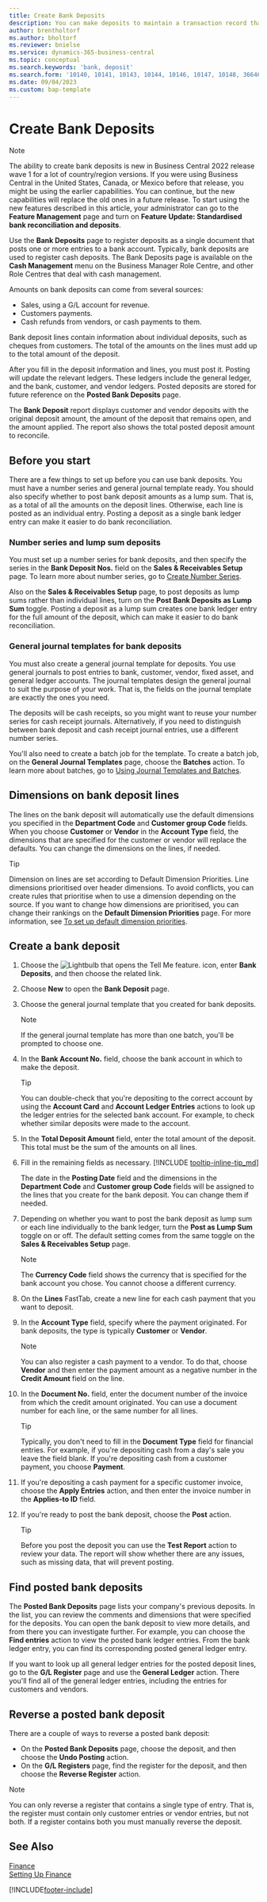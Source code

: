 ```yaml
---
title: Create Bank Deposits
description: You can make deposits to maintain a transaction record that contains information that can be applied to outstanding invoices and credit memos.
author: brentholtorf
ms.author: bholtorf
ms.reviewer: bnielse
ms.service: dynamics-365-business-central
ms.topic: conceptual
ms.search.keywords: 'bank, deposit'
ms.search.form: '10140, 10141, 10143, 10144, 10146, 10147, 10148, 36646'
ms.date: 09/04/2023
ms.custom: bap-template
---
```

# <a name="create-bank-deposits"></a>Create Bank Deposits

> [!NOTE]
> The ability to create bank deposits is new in Business Central 2022 release wave 1 for a lot of country/region versions. If you were using Business Central in the United States, Canada, or Mexico before that release, you might be using the earlier capabilities. You can continue, but the new capabilities will replace the old ones in a future release. To start using the new features described in this article, your administrator can go to the **Feature Management** page and turn on **Feature Update: Standardised bank reconciliation and deposits**.  

Use the **Bank Deposits** page to register deposits as a single document that posts one or more entries to a bank account. Typically, bank deposits are used to register cash deposits. The Bank Deposits page is available on the **Cash Management** menu on the Business Manager Role Centre, and other Role Centres that deal with cash management.

Amounts on bank deposits can come from several sources:

* Sales, using a G/L account for revenue.
* Customers payments.
* Cash refunds from vendors, or cash payments to them. 

Bank deposit lines contain information about individual deposits, such as cheques from customers. The total of the amounts on the lines must add up to the total amount of the deposit.

After you fill in the deposit information and lines, you must post it. Posting will update the relevant ledgers. These ledgers include the general ledger, and the bank, customer, and vendor ledgers. Posted deposits are stored for future reference on the **Posted Bank Deposits** page.

The **Bank Deposit** report displays customer and vendor deposits with the original deposit amount, the amount of the deposit that remains open, and the amount applied. The report also shows the total posted deposit amount to reconcile.

## <a name="before-you-start"></a>Before you start

There are a few things to set up before you can use bank deposits. You must have a number series and general journal template ready. You should also specify whether to post bank deposit amounts as a lump sum. That is, as a total of all the amounts on the deposit lines. Otherwise, each line is posted as an individual entry. Posting a deposit as a single bank ledger entry can make it easier to do bank reconciliation.

### <a name="number-series-and-lump-sum-deposits"></a>Number series and lump sum deposits

You must set up a number series for bank deposits, and then specify the series in the **Bank Deposit Nos.** field on the **Sales & Receivables Setup** page. To learn more about number series, go to [Create Number Series](ui-create-number-series.md).

Also on the **Sales & Receivables Setup** page, to post deposits as lump sums rather than individual lines, turn on the **Post Bank Deposits as Lump Sum** toggle. Posting a deposit as a lump sum creates one bank ledger entry for the full amount of the deposit, which can make it easier to do bank reconciliation.

### <a name="general-journal-templates-for-bank-deposits"></a>General journal templates for bank deposits

You must also create a general journal template for deposits. You use general journals to post entries to bank, customer, vendor, fixed asset, and general ledger accounts. The journal templates design the general journal to suit the purpose of your work. That is, the fields on the journal template are exactly the ones you need.

The deposits will be cash receipts, so you might want to reuse your number series for cash receipt journals. Alternatively, if you need to distinguish between bank deposit and cash receipt journal entries, use a different number series.

You'll also need to create a batch job for the template. To create a batch job, on the **General Journal Templates** page, choose the **Batches** action. To learn more about batches, go to [Using Journal Templates and Batches](ui-work-general-journals.md#use-journal-templates-and-batches).

## <a name="dimensions-on-bank-deposit-lines"></a>Dimensions on bank deposit lines

The lines on the bank deposit will automatically use the default dimensions you specified in the **Department Code** and **Customer group Code** fields. When you choose **Customer** or **Vendor** in the **Account Type** field, the dimensions that are specified for the customer or vendor will replace the defaults. You can change the dimensions on the lines, if needed.

> [!TIP]
> Dimension on lines are set according to Default Dimension Priorities. Line dimensions prioritised over header dimensions. To avoid conflicts, you can create rules that prioritise when to use a dimension depending on the source. If you want to change how dimensions are prioritised, you can change their rankings on the **Default Dimension Priorities** page. For more information, see [To set up default dimension priorities](finance-dimensions.md#to-set-up-default-dimension-priorities).

## <a name="create-a-bank-deposit"></a>Create a bank deposit

1. Choose the ![Lightbulb that opens the Tell Me feature.](media/ui-search/search_small.png "Tell me what you want to do") icon, enter **Bank Deposits**, and then choose the related link.
2. Choose **New** to open the **Bank Deposit** page.
3. Choose the general journal template that you created for bank deposits.  

    > [!NOTE]
    > If the general journal template has more than one batch, you'll be prompted to choose one.

4. In the **Bank Account No.** field, choose the bank account in which to make the deposit.

    > [!TIP]
    > You can double-check that you're depositing to the correct account by using the **Account Card** and **Account Ledger Entries** actions to look up the ledger entries for the selected bank account. For example, to check whether similar deposits were made to the account.

5. In the **Total Deposit Amount** field, enter the total amount of the deposit. This total must be the sum of the amounts on all lines.
6. Fill in the remaining fields as necessary. [!INCLUDE [tooltip-inline-tip_md](../archive/SetupAndAdministration/includes/tooltip-inline-tip_md.md)]

    The date in the **Posting Date** field and the dimensions in the **Department Code** and **Customer group Code** fields will be assigned to the lines that you create for the bank deposit. You can change them if needed.

7. Depending on whether you want to post the bank deposit as lump sum or each line individually to the bank ledger, turn the **Post as Lump Sum** toggle on or off. The default setting comes from the same toggle on the **Sales & Receivables Setup** page.

    > [!NOTE]
    > The **Currency Code** field shows the currency that is specified for the bank account you chose. You cannot choose a different currency.

8. On the **Lines** FastTab, create a new line for each cash payment that you want to deposit.
9. In the **Account Type** field, specify where the payment originated. For bank deposits, the type is typically **Customer** or **Vendor**.

    > [!NOTE]
    > You can also register a cash payment to a vendor. To do that, choose **Vendor** and then enter the payment amount as a negative number in the **Credit Amount** field on the line.

10. In the **Document No.** field, enter the document number of the invoice from which the credit amount originated. You can use a document number for each line, or the same number for all lines.

    > [!TIP]
    > Typically, you don't need to fill in the **Document Type** field for financial entries. For example, if you're depositing cash from a day's sale you leave the field blank. If you're depositing cash from a customer payment, you choose **Payment**.

11. If you're depositing a cash payment for a specific customer invoice, choose the **Apply Entries** action, and then enter the invoice number in the **Applies-to ID** field.
12. If you're ready to post the bank deposit, choose the **Post** action.

    > [!TIP]
    > Before you post the deposit you can use the **Test Report** action to review your data. The report will show whether there are any issues, such as missing data, that will prevent posting.  

## <a name="find-posted-bank-deposits"></a>Find posted bank deposits

The **Posted Bank Deposits** page lists your company's previous deposits. In the list, you can review the comments and dimensions that were specified for the deposits. You can open the bank deposit to view more details, and from there you can investigate further. For example, you can choose the **Find entries** action to view the posted bank ledger entries. From the bank ledger entry, you can find its corresponding posted general ledger entry.

If you want to look up all general ledger entries for the posted deposit lines, go to the **G/L Register** page and use the **General Ledger** action. There you'll find all of the general ledger entries, including the entries for customers and vendors.

## <a name="reverse-a-posted-bank-deposit"></a>Reverse a posted bank deposit

There are a couple of ways to reverse a posted bank deposit:

* On the **Posted Bank Deposits** page, choose the deposit, and then choose the **Undo Posting** action.
* On the **G/L Registers** page, find the register for the deposit, and then choose the **Reverse Register** action.

> [!NOTE]
> You can only reverse a register that contains a single type of entry. That is, the register must contain only customer entries or vendor entries, but not both. If a register contains both you must manually reverse the deposit.

## <a name="see-also"></a>See Also

[Finance](finance.md)  
[Setting Up Finance](finance.md)  

[!INCLUDE[footer-include](includes/footer-banner.md)]



